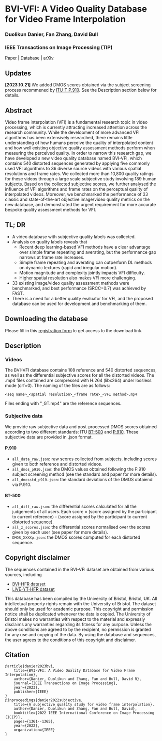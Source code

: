 # BVI-VFI: A Video Quality Database for Video Frame Interpolation

### Duolikun Danier, Fan Zhang, David Bull
### IEEE Transactions on Image Processing (TIP)

[Paper](https://doi.org/10.1109/TIP.2023.3327912) | [Database](https://forms.office.com/e/HXqWTgfxuK) | [arXiv](https://arxiv.org/abs/2210.00823v3)


## Updates

**[2023.10.21]** We added DMOS scores obtained via the subject screening process recommened by [ITU-T P.910](https://www.itu.int/ITU-T/recommendations/rec.aspx?rec=15005&lang=en). See the Description section below for details.

## Abstract

Video frame interpolation (VFI) is a fundamental research topic in video processing, which is currently attracting increased attention across the research community. While the development of more advanced VFI algorithms has been extensively researched, there remains little understanding of how humans perceive the quality of interpolated content and how well existing objective quality assessment methods perform when measuring the perceived quality. In order to narrow this research gap, we have developed a new video quality database named BVI-VFI, which contains 540 distorted sequences generated by applying five commonly used VFI algorithms to 36 diverse source videos with various spatial resolutions and frame rates. We collected more than 10,800 quality ratings for these videos through a large scale subjective study involving 189 human subjects. Based on the collected subjective scores, we further analysed the influence of VFI algorithms and frame rates on the perceptual quality of interpolated videos. Moreover, we benchmarked the performance of 33 classic and state-of-the-art objective image/video quality metrics on the new database, and demonstrated the urgent requirement for more accurate bespoke quality assessment methods for VFI.

## TL; DR
- A video database with subjective quality labels was collected.
- Analysis on quality labels reveals that
    - Recent deep learning-based VFI methods have a clear advantage over simple frame repeating and averating, but the performance gap narrows at frame rate increases.
    - Simple frame repeating and averating can outperform DL methods on dynamic textures (rapid and irregular motion).
    - Motion magnitude and complexity jointly impacts VFI difficulty.
    - Higher spatial resolution also makes VFI more challenging.
- 33 existing image/video quality assessment methods were benchmarked, and best performance (SRCC=0.7) was achieved by FAST.
- There is a need for a better quality evaluator for VFI, and the proposed database can be used for development and benchmarking of them.


## Downloading the database

Please fill in this [registration form](https://forms.office.com/e/HXqWTgfxuK) to get access to the download link.

## Description

### Videos
The BVI-VFI database contains 108 reference and 540 distorted sequences, as well as the differential subjective scores for all the distorted videos.
The .mp4 files contained are compressed with H.264 (libx264) under lossless mode (crf=0). The naming of the files are as follows:
```
<seq name>_<spatial resolution>_<frame rate>_<VFI method>.mp4
```

Files ending with "_GT.mp4" are the reference sequences.

### Subjective data
We provide raw subjective data and post-processed DMOS scores obtained according to two different standards: ITU [BT-500](https://www.itu.int/rec/R-REC-BT.500) and [P.910](https://www.itu.int/ITU-T/recommendations/rec.aspx?rec=15005&lang=en). These subjective data are provided in .json format.

#### P.910
- `all_data_raw.json`: raw scores collected from subjects, including scores given to both reference and distorted videos.
- `all_dmos_p910.json`: the DMOS values obtained following the P.910 subject screening method (see the standard and paper for more details).
- `all_dmosstd_p910.json`: the standard deviations of the DMOS obtaiend via P.910.

#### BT-500
- `all_diff_raw.json`: the differential scores calculated for all the judgements of all users. Each score = (score assigned by the participant to current reference) - (score assigned by the participant to current distorted sequence).
- `all_z_scores.json`: the differential scores normalised over the scores given by each user (see paper for more details).
- `DMOS_XXXXp.json`: the DMOS scores computed for each distorted sequence.


## Copyright disclaimer
The sequences contained in the BVI-VFI dataset are obtained from various sources, including 
 - [BVI-HFR dataset](https://data.bris.ac.uk/data/dataset/k8bfn0qsj9fs1rwnc2x75z6t7)
 - [LIVE-YT-HFR dataset](https://live.ece.utexas.edu/research/LIVE_YT_HFR/LIVE_YT_HFR/index.html)

This database has been compiled by the University of Bristol, Bristol, UK. All intellectual property rights remain with the University of Bristol. The dataset should only be used for academic purpose. This copyright and permission notice shall be duplicated whenever the data is copied. The University of Bristol makes no warranties with respect to the material and expressly disclaims any warranties regarding its fitness for any purpose. Unless the above conditions are agreed to by the recipient, no permission is granted for any use and copying of the data. By using the database and sequences, the user agrees to the conditions of this copyright and disclaimer.


## Citation
```
@article{danier2023bvi,
    title={BVI-VFI: A Video Quality Database for Video Frame Interpolation},
    author={Danier, Duolikun and Zhang, Fan and Bull, David R},
    journal={IEEE Transactions on Image Processing},
    year={2023},
    publisher={IEEE}
}
@inproceedings{danier2022subjective,
    title={A subjective quality study for video frame interpolation},
    author={Danier, Duolikun and Zhang, Fan and Bull, David},
    booktitle={2022 IEEE International Conference on Image Processing (ICIP)},
    pages={1361--1365},
    year={2022},
    organization={IEEE}
}
```
